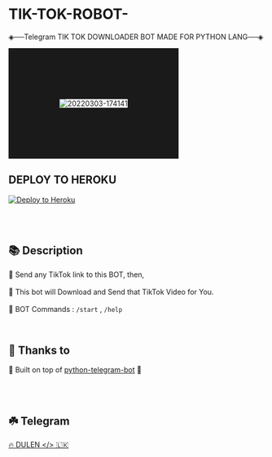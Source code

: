 # TIK-TOK-ROBOT-
◈──Telegram TIK TOK DOWNLOADER BOT MADE FOR PYTHON LANG──◈

<img src="https://i.ibb.co/T0qdn7x/20220303-174141.jpg" alt="20220303-174141" border="100">

## DEPLOY TO HEROKU

<p><a href="https://heroku.com/deploy?template=https://github.com/dulensathsara/TIK-TOK-ROBOT-"><img src="https://www.herokucdn.com/deploy/button.svg" alt="Deploy to Heroku"/></a></p>

<br>
<br>


## 📚 Description 

🔗 Send any TikTok link to this BOT, then,</br></br>
🚀 This bot will Download and Send that TikTok Video for You. </br></br>
🔑 BOT Commands : `/start` , `/help`

<br>

## 🤝 Thanks to 

🔌 Built on top of [python-telegram-bot](https://python-telegram-bot.org/) 🐍

<br>


<br>

## ☘️ Telegram

[🔥 DULEN </> 🇱🇰](https://t.me/dulensathsara)<br>
